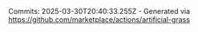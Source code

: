 Commits: 2025-03-30T20:40:33.255Z - Generated via https://github.com/marketplace/actions/artificial-grass
<br>
